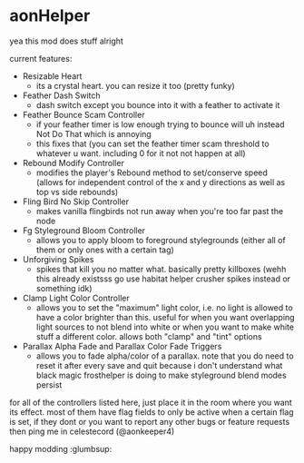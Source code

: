 # aonHelper

yea this mod does stuff alright

current features:

- Resizable Heart
  - its a crystal heart. you can resize it too (pretty funky)
- Feather Dash Switch
  - dash switch except you bounce into it with a feather to activate it
- Feather Bounce Scam Controller
  - if your feather timer is low enough trying to bounce will uh instead Not Do That which is annoying
  - this fixes that (you can set the feather timer scam threshold to whatever u want. including 0 for it not not happen at all)
- Rebound Modify Controller
  - modifies the player's Rebound method to set/conserve speed (allows for independent control of the x and y directions as well as top vs side rebounds)
- Fling Bird No Skip Controller
  - makes vanilla flingbirds not run away when you're too far past the node
- Fg Styleground Bloom Controller
  - allows you to apply bloom to foreground stylegrounds (either all of them or only ones with a certain tag)
- Unforgiving Spikes
  - spikes that kill you no matter what. basically pretty killboxes (wehh this already existsss go use habitat helper crusher spikes instead or something idk)
- Clamp Light Color Controller
  - allows you to set the "maximum" light color, i.e. no light is allowed to have a color brighter than this. useful for when you want overlapping light sources to not blend into white or when you want to make white stuff a different color. allows both "clamp" and "tint" options
- Parallax Alpha Fade and Parallax Color Fade Triggers
  - allows you to fade alpha/color of a parallax. note that you do need to reset it after every save and quit because i don't understand what black magic frosthelper is doing to make styleground blend modes persist

for all of the controllers listed here, just place it in the room where you want its effect. most of them have flag fields to only be active when a certain flag is set, if they dont or you want to report any other bugs or feature requests then ping me in celestecord (@aonkeeper4)

happy modding :glumbsup:
